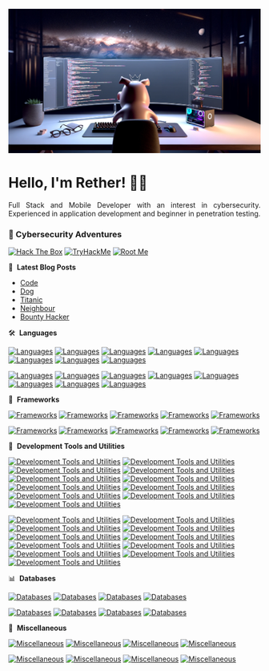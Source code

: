 ![Banner profile](./banner-profile.webp)

# Hello, I'm Rether! 👨‍💻

<p align="justify">
Full Stack and Mobile Developer with an interest in cybersecurity. Experienced in application development and beginner in penetration testing.
</p>

### 🔐 Cybersecurity Adventures

[![Hack The Box](https://img.shields.io/badge/Hack%20The%20Box-111927?logo=Hack%20The%20Box&logoColor=9FEF00)](https://app.hackthebox.com/users/585215)
[![TryHackMe](https://img.shields.io/badge/TryHackMe-212C42?logo=TryHackMe&logoColor=88CCEE)](https://tryhackme.com/r/p/Rether)
[![Root Me](https://img.shields.io/badge/RootMe-212C42?logo=RootMe&logoColor=F15A24)](https://www.root-me.org/rether)

📕 &nbsp;**Latest Blog Posts**

<!-- BLOG-POST-LIST:START -->
- [Code](https://retherszu.github.io/ctf/hack-the-box/machines/code.html)
- [Dog](https://retherszu.github.io/ctf/hack-the-box/machines/dog.html)
- [Titanic](https://retherszu.github.io/ctf/hack-the-box/machines/titanic.html)
- [Neighbour](https://retherszu.github.io/ctf/tryhackme/neighbour.html)
- [Bounty Hacker](https://retherszu.github.io/ctf/tryhackme/bounty-hacker.html)
<!-- BLOG-POST-LIST:END -->

🛠 &nbsp;**Languages**

[![Languages](https://skillicons.dev/icons?i=php)](https://skillicons.dev#gh-dark-mode-only)
[![Languages](https://skillicons.dev/icons?i=py)](https://skillicons.dev#gh-dark-mode-only)
[![Languages](https://skillicons.dev/icons?i=html)](https://skillicons.dev#gh-dark-mode-only)
[![Languages](https://skillicons.dev/icons?i=css)](https://skillicons.dev#gh-dark-mode-only)
[![Languages](https://skillicons.dev/icons?i=js)](https://skillicons.dev#gh-dark-mode-only)
[![Languages](https://skillicons.dev/icons?i=ts)](https://skillicons.dev#gh-dark-mode-only)
[![Languages](https://skillicons.dev/icons?i=java)](https://skillicons.dev#gh-dark-mode-only)
[![Languages](https://skillicons.dev/icons?i=cpp)](https://skillicons.dev#gh-dark-mode-only)

[![Languages](https://skillicons.dev/icons?i=php&theme=light)](https://skillicons.dev#gh-light-mode-only)
[![Languages](https://skillicons.dev/icons?i=py&theme=light)](https://skillicons.dev#gh-light-mode-only)
[![Languages](https://skillicons.dev/icons?i=html&theme=light)](https://skillicons.dev#gh-light-mode-only)
[![Languages](https://skillicons.dev/icons?i=css&theme=light)](https://skillicons.dev#gh-light-mode-only)
[![Languages](https://skillicons.dev/icons?i=js&theme=light)](https://skillicons.dev#gh-light-mode-only)
[![Languages](https://skillicons.dev/icons?i=ts&theme=light)](https://skillicons.dev#gh-light-mode-only)
[![Languages](https://skillicons.dev/icons?i=java&theme=light)](https://skillicons.dev#gh-light-mode-only)
[![Languages](https://skillicons.dev/icons?i=cpp&theme=light)](https://skillicons.dev#gh-light-mode-only)

🚀 &nbsp;**Frameworks**

[![Frameworks](https://skillicons.dev/icons?i=symfony)](https://skillicons.dev#gh-dark-mode-only)
[![Frameworks](https://skillicons.dev/icons?i=react)](https://skillicons.dev#gh-dark-mode-only)
[![Frameworks](https://skillicons.dev/icons?i=materialui)](https://skillicons.dev#gh-dark-mode-only)
[![Frameworks](https://skillicons.dev/icons?i=flask)](https://skillicons.dev#gh-dark-mode-only)
[![Frameworks](https://skillicons.dev/icons?i=tailwind)](https://skillicons.dev#gh-dark-mode-only)

[![Frameworks](https://skillicons.dev/icons?i=symfony&theme=light)](https://skillicons.dev#gh-light-mode-only)
[![Frameworks](https://skillicons.dev/icons?i=react&theme=light)](https://skillicons.dev#gh-light-mode-only)
[![Frameworks](https://skillicons.dev/icons?i=materialui&theme=light)](https://skillicons.dev#gh-light-mode-only)
[![Frameworks](https://skillicons.dev/icons?i=flask&theme=light)](https://skillicons.dev#gh-light-mode-only)
[![Frameworks](https://skillicons.dev/icons?i=tailwind&theme=light)](https://skillicons.dev#gh-light-mode-only)

🏬 &nbsp;**Development Tools and Utilities**

[![Development Tools and Utilities](https://skillicons.dev/icons?i=androidstudio)](https://skillicons.dev#gh-dark-mode-only)
[![Development Tools and Utilities](https://skillicons.dev/icons?i=figma)](https://skillicons.dev#gh-dark-mode-only)
[![Development Tools and Utilities](https://skillicons.dev/icons?i=git)](https://skillicons.dev#gh-dark-mode-only)
[![Development Tools and Utilities](https://skillicons.dev/icons?i=github)](https://skillicons.dev#gh-dark-mode-only)
[![Development Tools and Utilities](https://skillicons.dev/icons?i=gitlab)](https://skillicons.dev#gh-dark-mode-only)
[![Development Tools and Utilities](https://skillicons.dev/icons?i=idea)](https://skillicons.dev#gh-dark-mode-only)
[![Development Tools and Utilities](https://skillicons.dev/icons?i=phpstorm)](https://skillicons.dev#gh-dark-mode-only)
[![Development Tools and Utilities](https://skillicons.dev/icons?i=webstorm)](https://skillicons.dev#gh-dark-mode-only)
[![Development Tools and Utilities](https://skillicons.dev/icons?i=visualstudio)](https://skillicons.dev#gh-dark-mode-only)
[![Development Tools and Utilities](https://skillicons.dev/icons?i=vscode)](https://skillicons.dev#gh-dark-mode-only)
[![Development Tools and Utilities](https://skillicons.dev/icons?i=postman)](https://skillicons.dev#gh-dark-mode-only)

[![Development Tools and Utilities](https://skillicons.dev/icons?i=androidstudio&theme=light)](https://skillicons.dev#gh-light-mode-only)
[![Development Tools and Utilities](https://skillicons.dev/icons?i=figma&theme=light)](https://skillicons.dev#gh-light-mode-only)
[![Development Tools and Utilities](https://skillicons.dev/icons?i=git&theme=light)](https://skillicons.dev#gh-light-mode-only)
[![Development Tools and Utilities](https://skillicons.dev/icons?i=github&theme=light)](https://skillicons.dev#gh-light-mode-only)
[![Development Tools and Utilities](https://skillicons.dev/icons?i=gitlab&theme=light)](https://skillicons.dev#gh-light-mode-only)
[![Development Tools and Utilities](https://skillicons.dev/icons?i=idea&theme=light)](https://skillicons.dev#gh-light-mode-only)
[![Development Tools and Utilities](https://skillicons.dev/icons?i=phpstorm&theme=light)](https://skillicons.dev#gh-light-mode-only)
[![Development Tools and Utilities](https://skillicons.dev/icons?i=webstorm&theme=light)](https://skillicons.dev#gh-light-mode-only)
[![Development Tools and Utilities](https://skillicons.dev/icons?i=visualstudio&theme=light)](https://skillicons.dev#gh-light-mode-only)
[![Development Tools and Utilities](https://skillicons.dev/icons?i=vscode&theme=light)](https://skillicons.dev#gh-light-mode-only)
[![Development Tools and Utilities](https://skillicons.dev/icons?i=postman&theme=light)](https://skillicons.dev#gh-light-mode-only)

📊 &nbsp;**Databases**

[![Databases](https://skillicons.dev/icons?i=mongodb)](https://skillicons.dev#gh-dark-mode-only)
[![Databases](https://skillicons.dev/icons?i=mysql)](https://skillicons.dev#gh-dark-mode-only)
[![Databases](https://skillicons.dev/icons?i=postgres)](https://skillicons.dev#gh-dark-mode-only)
[![Databases](https://skillicons.dev/icons?i=sqlite)](https://skillicons.dev#gh-dark-mode-only)

[![Databases](https://skillicons.dev/icons?i=mongodb&theme=light)](https://skillicons.dev#gh-light-mode-only)
[![Databases](https://skillicons.dev/icons?i=mysql&theme=light)](https://skillicons.dev#gh-light-mode-only)
[![Databases](https://skillicons.dev/icons?i=postgres&theme=light)](https://skillicons.dev#gh-light-mode-only)
[![Databases](https://skillicons.dev/icons?i=sqlite&theme=light)](https://skillicons.dev#gh-light-mode-only)

🎰 &nbsp;**Miscellaneous**

[![Miscellaneous](https://skillicons.dev/icons?i=docker)](https://skillicons.dev#gh-dark-mode-only)
[![Miscellaneous](https://skillicons.dev/icons?i=linux)](https://skillicons.dev#gh-dark-mode-only)
[![Miscellaneous](https://skillicons.dev/icons?i=nodejs)](https://skillicons.dev#gh-dark-mode-only)
[![Miscellaneous](https://skillicons.dev/icons?i=pytorch)](https://skillicons.dev#gh-dark-mode-only)

[![Miscellaneous](https://skillicons.dev/icons?i=docker&theme=light)](https://skillicons.dev#gh-light-mode-only)
[![Miscellaneous](https://skillicons.dev/icons?i=linux&theme=light)](https://skillicons.dev#gh-light-mode-only)
[![Miscellaneous](https://skillicons.dev/icons?i=nodejs&theme=light)](https://skillicons.dev#gh-light-mode-only)
[![Miscellaneous](https://skillicons.dev/icons?i=pytorch&theme=light)](https://skillicons.dev#gh-light-mode-only)
